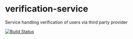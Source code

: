 # verification-service
Service handling verification of users via third party provider

[![Build Status](https://dev.azure.com/HelpMyStreet/public-website/_apis/build/status/HelpMyStreet.verification-service?branchName=master)](https://dev.azure.com/HelpMyStreet/public-website/_build/latest?definitionId=6&branchName=master)
